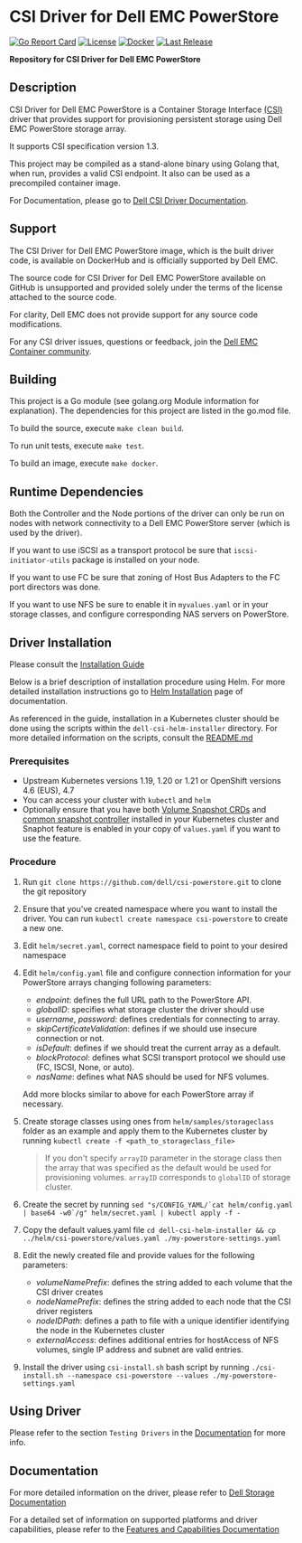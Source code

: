 # CSI Driver for Dell EMC PowerStore

[![Go Report Card](https://goreportcard.com/badge/github.com/dell/csi-powerstore?style=flat-square)](https://goreportcard.com/report/github.com/dell/csi-powerstore)
[![License](https://img.shields.io/github/license/dell/csi-powerstore?style=flat-square&color=blue&label=License)](https://github.com/dell/csi-powerstore/blob/master/LICENSE)
[![Docker](https://img.shields.io/docker/pulls/dellemc/csi-powerstore.svg?logo=docker&style=flat-square&label=Pulls)](https://hub.docker.com/r/dellemc/csi-powerstore)
[![Last Release](https://img.shields.io/github/v/release/dell/csi-powerstore?label=Latest&style=flat-square&logo=go)](https://github.com/dell/csi-powerstore/releases)

**Repository for CSI Driver for Dell EMC PowerStore**

## Description
CSI Driver for Dell EMC PowerStore is a Container Storage Interface [(CSI)](https://github.com/container-storage-interface/spec) driver that provides support for provisioning persistent storage using Dell EMC PowerStore storage array.

It supports CSI specification version 1.3.

This project may be compiled as a stand-alone binary using Golang that, when run, provides a valid CSI endpoint.
It also can be used as a precompiled container image.

For Documentation, please go to [Dell CSI Driver Documentation](https://dell.github.io/storage-plugin-docs).

## Support
The CSI Driver for Dell EMC PowerStore image, which is the built driver code, is available on DockerHub and is officially supported by Dell EMC.

The source code for CSI Driver for Dell EMC PowerStore available on GitHub is unsupported and provided solely under the terms of the license attached to the source code. 

For clarity, Dell EMC does not provide support for any source code modifications.

For any CSI driver issues, questions or feedback, join the [Dell EMC Container community](https://www.dell.com/community/Containers/bd-p/Containers).

## Building
This project is a Go module (see golang.org Module information for explanation).
The dependencies for this project are listed in the go.mod file.

To build the source, execute `make clean build`.

To run unit tests, execute `make test`.

To build an image, execute `make docker`.

## Runtime Dependencies

Both the Controller and the Node portions of the driver can only be run on nodes with network connectivity to a Dell EMC PowerStore server (which is used by the driver). 

If you want to use iSCSI as a transport protocol be sure that `iscsi-initiator-utils` package is installed on your node. 

If you want to use FC be sure that zoning of Host Bus Adapters to the FC port directors was done. 

If you want to use NFS be sure to enable it in `myvalues.yaml` or in your storage classes, and configure corresponding NAS servers on PowerStore.

## Driver Installation
Please consult the [Installation Guide](https://dell.github.io/storage-plugin-docs/docs/installation/)

Below is a brief description of installation procedure using Helm. For more detailed installation instructions go to [Helm Installation](https://dell.github.io/storage-plugin-docs/docs/installation/helm/powerstore/) page of documentation. 

As referenced in the guide, installation in a Kubernetes cluster should be done using the scripts within the `dell-csi-helm-installer` directory. For more detailed information on the scripts, consult the [README.md](dell-csi-helm-installer/README.md)

### Prerequisites
- Upstream Kubernetes versions 1.19, 1.20 or 1.21 or OpenShift versions 4.6 (EUS), 4.7
- You can access your cluster with `kubectl` and `helm`
- Optionally ensure that you have both [Volume Snapshot CRDs](https://github.com/kubernetes-csi/external-snapshotter/tree/v4.0.0/client/config/crd)
 and [common snapshot controller](https://github.com/kubernetes-csi/external-snapshotter/tree/v4.0.0/deploy/kubernetes/snapshot-controller) installed in your Kubernetes cluster and Snaphot feature is enabled in your copy of `values.yaml` if you want to use the feature.

### Procedure
1. Run `git clone https://github.com/dell/csi-powerstore.git` to clone the git repository
2. Ensure that you've created namespace where you want to install the driver. You can run `kubectl create namespace csi-powerstore` to create a new one. 
3. Edit `helm/secret.yaml`, correct namespace field to point to your desired namespace
4. Edit `helm/config.yaml` file and configure connection information for your PowerStore arrays changing following parameters:
    - *endpoint*: defines the full URL path to the PowerStore API.
    - *globalID*: specifies what storage cluster the driver should use
    - *username*, *password*: defines credentials for connecting to array.
    - *skipCertificateValidation*: defines if we should use insecure connection or not.
    - *isDefault*: defines if we should treat the current array as a default.
    - *blockProtocol*: defines what SCSI transport protocol we should use (FC, ISCSI, None, or auto).
    - *nasName*: defines what NAS should be used for NFS volumes.
 
    Add more blocks similar to above for each PowerStore array if necessary. 
5. Create storage classes using ones from `helm/samples/storageclass` folder as an example and apply them to the Kubernetes cluster by running `kubectl create -f <path_to_storageclass_file>`
    > If you don't specify `arrayID` parameter in the storage class then the array that was specified as the default would be used for provisioning volumes. `arrayID` corresponds to `globalID` of storage cluster.
6. Create the secret by running ```sed "s/CONFIG_YAML/`cat helm/config.yaml | base64 -w0`/g" helm/secret.yaml | kubectl apply -f -```
7. Copy the default values.yaml file `cd dell-csi-helm-installer && cp ../helm/csi-powerstore/values.yaml ./my-powerstore-settings.yaml`
8. Edit the newly created file and provide values for the following parameters:
    - *volumeNamePrefix*: defines the string added to each volume that the CSI driver creates
    - *nodeNamePrefix*: defines the string added to each node that the CSI driver registers
    - *nodeIDPath*: defines a path to file with a unique identifier identifying the node in the Kubernetes cluster
    - *externalAccess*: defines additional entries for hostAccess of NFS volumes, single IP address and subnet are valid entries.
9. Install the driver using `csi-install.sh` bash script by running `./csi-install.sh --namespace csi-powerstore --values ./my-powerstore-settings.yaml` 

## Using Driver
Please refer to the section `Testing Drivers` in the [Documentation](https://dell.github.io/storage-plugin-docs/docs/installation/test/) for more info.

## Documentation
For more detailed information on the driver, please refer to [Dell Storage Documentation](https://dell.github.io/storage-plugin-docs/docs/) 

For a detailed set of information on supported platforms and driver capabilities, please refer to the [Features and Capabilities Documentation](https://dell.github.io/storage-plugin-docs/docs/dell-csi-driver/) 
